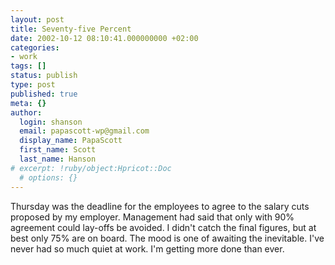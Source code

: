 ```yaml
---
layout: post
title: Seventy-five Percent
date: 2002-10-12 08:10:41.000000000 +02:00
categories:
- work
tags: []
status: publish
type: post
published: true
meta: {}
author:
  login: shanson
  email: papascott-wp@gmail.com
  display_name: PapaScott
  first_name: Scott
  last_name: Hanson
# excerpt: !ruby/object:Hpricot::Doc
  # options: {}
---
```

<p>Thursday was the deadline for the employees to agree to the salary cuts proposed by my employer. Management had said that only with 90% agreement could lay-offs be avoided. I didn't catch the final figures, but at best only 75% are on board. The mood is one of awaiting the inevitable. I've never had so much quiet at work. I'm getting more done than ever.</p>
